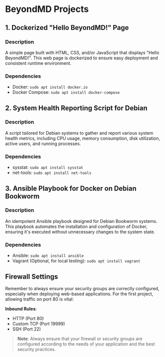 # BeyondMD Projects

## 1. Dockerized "Hello BeyondMD!" Page

### Description
A simple page built with HTML, CSS, and/or JavaScript that displays "Hello BeyondMD!". This web page is dockerized to ensure easy deployment and consistent runtime environment.

### Dependencies
- Docker: `sudo apt install docker.io`
- Docker Compose: `sudo apt install docker-compose`

## 2. System Health Reporting Script for Debian

### Description
A script tailored for Debian systems to gather and report various system health metrics, including CPU usage, memory consumption, disk utilization, active users, and running processes.

### Dependencies
- sysstat: `sudo apt install sysstat`
- net-tools: `sudo apt install net-tools`

## 3. Ansible Playbook for Docker on Debian Bookworm

### Description
An idempotent Ansible playbook designed for Debian Bookworm systems. This playbook automates the installation and configuration of Docker, ensuring it's executed without unnecessary changes to the system state.

### Dependencies
- Ansible: `sudo apt install ansible`
- Vagrant (Optional, for local testing): `sudo apt install vagrant`

## Firewall Settings
Remember to always ensure your security groups are correctly configured, especially when deploying web-based applications. For the first project, allowing traffic on port 80 is vital:

**Inbound Rules**:
- HTTP (Port 80)
- Custom TCP (Port 19999)
- SSH (Port 22)

> **Note**: Always ensure that your firewall or security groups are configured according to the needs of your application and the best security practices.
